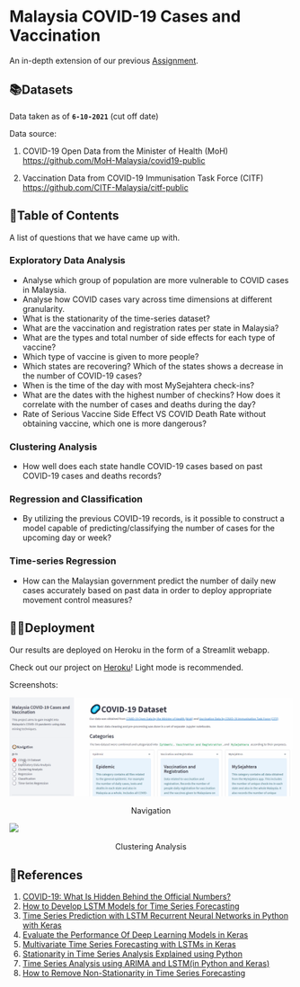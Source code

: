 # Malaysia COVID-19 Cases and Vaccination

An in-depth extension of our previous [Assignment](https://github.com/BingQuanChua/COVID-19-Msia-Mining).


## 📚Datasets	

Data taken as of **`6-10-2021`** (cut off date)

Data source:

1. COVID-19 Open Data from the Minister of Health (MoH)  
   <a href='https://github.com/MoH-Malaysia/covid19-public' target="_blank">https://github.com/MoH-Malaysia/covid19-public</a>

2. Vaccination Data from COVID-19 Immunisation Task Force (CITF)  
   <a href='https://github.com/CITF-Malaysia/citf-public' target="_blank">https://github.com/CITF-Malaysia/citf-public</a>


## 📖Table of Contents

A list of questions that we have came up with.

### **Exploratory Data Analysis**

* Analyse which group of population are more vulnerable to COVID cases in Malaysia.
* Analyse how COVID cases vary across time dimensions at different granularity.
* What is the stationarity of the time-series dataset?
* What are the vaccination and registration rates per state in Malaysia?
* What are the types and total number of side effects for each type of vaccine?
* Which type of vaccine is given to more people?
* Which states are recovering? Which of the states shows a decrease in the number of COVID-19 cases?
* When is the time of the day with most MySejahtera check-ins?
* What are the dates with the highest number of checkins? How does it correlate with the number of cases and deaths during the day?
* Rate of Serious Vaccine Side Effect VS COVID Death Rate without obtaining vaccine, which one is more dangerous?

### **Clustering Analysis**  

* How well does each state handle COVID-19 cases based on past COVID-19 cases and deaths records?

### **Regression and Classification** 

* By utilizing the previous COVID-19 records, is it possible to construct a model capable of predicting/classifying the number of cases for the upcoming day or week?

### **Time-series Regression**

* How can the Malaysian government predict the number of daily new cases accurately based on past data in order to deploy appropriate movement control measures?


## 🐱‍💻Deployment

Our results are deployed on Heroku in the form of a Streamlit webapp.

Check out our project on <a href="https://covid-19-msia-cases-and-vax.herokuapp.com/" target="_blank">Heroku</a>! Light mode is recommended.

Screenshots:

<img src="images/page_navigation.gif">

<p align="center"> Navigation </p>

<img src="images/page_clustering.gif">

<p align="center"> Clustering Analysis </p>


## 📑References

1. [COVID-19: What Is Hidden Behind the Official Numbers?](https://towardsdatascience.com/which-countries-are-affected-the-most-by-covid-19-4d4570852e31)
2. [How to Develop LSTM Models for Time Series Forecasting](https://machinelearningmastery.com/how-to-develop-lstm-models-for-time-series-forecasting/)
3. [Time Series Prediction with LSTM Recurrent Neural Networks in Python with Keras](https://machinelearningmastery.com/time-series-prediction-lstm-recurrent-neural-networks-python-keras/)
4. [Evaluate the Performance Of Deep Learning Models in Keras](https://machinelearningmastery.com/evaluate-performance-deep-learning-models-keras/)
5. [Multivariate Time Series Forecasting with LSTMs in Keras](https://machinelearningmastery.com/multivariate-time-series-forecasting-lstms-keras/)
6. [Stationarity in Time Series Analysis Explained using Python](https://blog.quantinsti.com/stationarity/)
7. [Time Series Analysis using ARIMA and LSTM(in Python and Keras)](https://medium.com/analytics-vidhya/time-series-analysis-using-arima-and-lstm-in-python-and-keras-part1-f987e11f9f8c)   
8. [How to Remove Non-Stationarity in Time Series Forecasting](https://towardsdatascience.com/how-to-remove-non-stationarity-in-time-series-forecasting-563c05c4bfc7)
